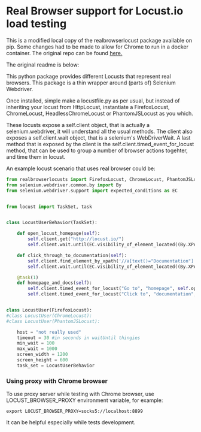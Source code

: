 # Real Browser support for Locust.io load testing

This is a modified local copy of the realbrowserlocust package available on pip. Some changes had to be made to allow
for Chrome to run in a docker container. The original repo can be found
  [here.](https://github.com/nickboucart/realbrowserlocusts)

The original readme is below:

This python package provides different Locusts that represent real browsers. This package is a thin wrapper around (parts of) Selenium Webdriver.

Once installed, simple make a locustfile.py as per usual, but instead of inheriting your locust from HttpLocust, instantiate a FirefoxLocust, ChromeLocust, HeadlessChromeLocust or PhantomJSLocust as you which.

These locusts expose a self.client object, that is actually a selenium.webdriver, it will understand all the usual methods. The client also exposes a self.client.wait object, that is a selenium's WebDriverWait. A last method that is exposed by the client is the self.client.timed_event_for_locust method, that can be used to group a number of browser actions togehter, and time them in locust.

An example locust scenario that uses real browser could be:

```python
from realbrowserlocusts import FirefoxLocust, ChromeLocust, PhantomJSLocust
from selenium.webdriver.common.by import By
from selenium.webdriver.support import expected_conditions as EC


from locust import TaskSet, task


class LocustUserBehavior(TaskSet):

    def open_locust_homepage(self):
        self.client.get("http://locust.io/")
        self.client.wait.until(EC.visibility_of_element_located((By.XPATH, '//a[text()="Documentation"]')), "documentation link is visible")

    def click_through_to_documentation(self):
        self.client.find_element_by_xpath('//a[text()="Documentation"]').click()
        self.client.wait.until(EC.visibility_of_element_located((By.XPATH, '//h1[text()="Locust Documentation"]')), "documentation is visible")

    @task(1)
    def homepage_and_docs(self):
        self.client.timed_event_for_locust("Go to", "homepage", self.open_locust_homepage)
        self.client.timed_event_for_locust("Click to", "documentation", self.click_through_to_documentation)


class LocustUser(FirefoxLocust):
#class LocustUser(ChromeLocust):
#class LocustUser(PhantomJSLocust):

    host = "not really used"
    timeout = 30 #in seconds in waitUntil thingies
    min_wait = 100
    max_wait = 1000
    screen_width = 1200
    screen_height = 600
    task_set = LocustUserBehavior
```

### Using proxy with Chrome browser

To use proxy server while testing with Chrome browser, use LOCUST_BROWSER_PROXY environment variable, for example:

```
export LOCUST_BROWSER_PROXY=socks5://localhost:8899
```

It can be helpful especially while tests development.

